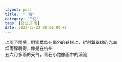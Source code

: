 ```yaml
---
layout: post
title:  "下雨"
category: "日记"
tags: [日记,下雨]
date: 2023-05-22 00:01:00 +8
---
```


上周下雨后，雨滴垂坠在窗外的铁栏上，折射着翠绿的光点<br>
烟雨朦胧得，像是在杭州<br>
五六月多雨的天气，青石小路像画中的溪流<br>


